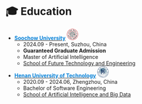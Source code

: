 # ‍🎓 Education
- [**<span style="color: #0580d7;">Soochow University</span>**](https://www.suda.edu.cn/) <img class="svg" src="./images/logo_soochow.svg" width="30pt">
  - 2024.09 - Present, Suzhou, China 
  - **Guaranteed Graduate Admission**
  - Master of Artificial Intelligence
  - [School of Future Technology and Engineering](https://future.suda.edu.cn/)
- [**<span style="color: #0580d7;">Henan University of Technology</span>**](https://www.haut.edu.cn/) <img class="svg" src="./images/logo_haut.svg" width="30pt">
  - 2020.09 - 2024.06, Zhengzhou, China
  - Bachelor of Software Engineering
  - [School of Artificial Intelligence and Big Data](https://aidata.haut.edu.cn/)